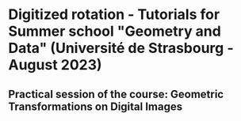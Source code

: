 # Digitized rotation - Tutorials for Summer school "Geometry and Data" (Université de Strasbourg - August 2023)
## Practical session of the course: Geometric Transformations on Digital Images
